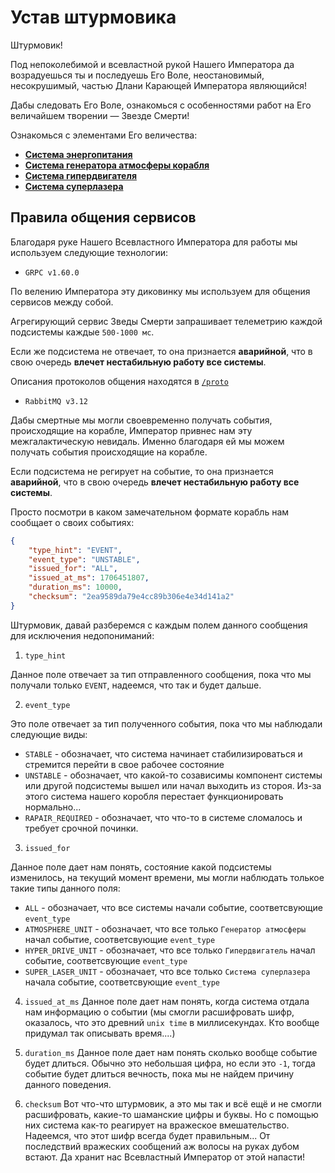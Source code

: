 # Устав штурмовика

Штурмовик!

Под непоколебимой и всевластной рукой Нашего Императора да возрадуешься ты и последуешь Его Воле, неостановимый, несокрушимый, частью Длани Карающей Императора являющийся!

Дабы следовать Его Воле, ознакомься с особенностями работ на Его величайшем творении — Звезде Смерти!


Ознакомься с элементами Его величества:

- [**Система энергопитания**](https://github.com/andrwnv/death-star-playground/blob/11-new-features-iteration/docs/units/1_energy_unit.md)
- [**Система генератора атмосферы корабля**](https://github.com/andrwnv/death-star-playground/blob/11-new-features-iteration/docs/units/2_atmosphere_unit.md)
- [**Cистема гипердвигателя**](https://github.com/andrwnv/death-star-playground/blob/11-new-features-iteration/docs/units/3_hyper_drive_unit.md)
- [**Cистема суперлазера**](https://github.com/andrwnv/death-star-playground/blob/11-new-features-iteration/docs/units/4_super_laser_unit.md)


## Правила общения сервисов

Благодаря руке Нашего Всевластного Императора для работы мы используем следующие технологии:

- `GRPC v1.60.0`

По велению Императора эту диковинку мы используем для общения сервисов между собой.

Агрегирующий сервис Зведы Смерти запрашивает телеметрию каждой подсистемы каждые `500-1000 мс`.

Если же подсистема не отвечает, то она признается **аварийной**, что в свою очередь **влечет нестабильную работу все системы**.

Описания протоколов общения находятся в [`/proto`](https://github.com/andrwnv/death-star-playground/blob/main/proto)


- `RabbitMQ v3.12`

Дабы смертные мы могли своевременно получать события, происходящие на корабле, Император привнес нам эту межгалактическую невидаль. Именно благодаря ей мы можем получать события происходящие на корабле.

Если подсистема не регирует на событие, то она признается **аварийной**, что в свою очередь **влечет нестабильную работу все системы**.

Просто посмотри в каком замечательном формате корабль нам сообщает о своих событиях:
```json
{
    "type_hint": "EVENT",
    "event_type": "UNSTABLE",
    "issued_for": "ALL",
    "issued_at_ms": 1706451807,
    "duration_ms": 10000,
    "checksum": "2ea9589da79e4cc89b306e4e34d141a2"
}
```

Штурмовик, давай разберемся с каждым полем данного сообщения для исключения недопониманий:
1. `type_hint`

Данное поле отвечает за тип отправленного сообщения, пока что мы получали только `EVENT`, надеемся, что так и будет дальше.

2. `event_type`

Это поле отвечает за тип полученного события, пока что мы наблюдали следующие виды:
- `STABLE` - обозначает, что система начинает стабилизироваться и стремится перейти в свое рабочее состояние
- `UNSTABLE` - обозначает, что какой-то созависимы компонент системы или другой подсистемы вышел или начал выходить из стороя. Из-за этого система нашего коробля перестает функционировать нормально...
- `RAPAIR_REQUIRED` - обозначает, что что-то в системе сломалось и требует срочной починки.

3. `issued_for`

Данное поле дает нам понять, состояние какой подсистемы изменилось, на текущий момент времени, мы могли наблюдать толькое такие типы данного поля:

- `ALL` - обозначает, что все системы начали событие, соответсвующие `event_type`
- `ATMOSPHERE_UNIT` - обозначает, что все только `Генератор атмосферы` начал событие, соответсвующие `event_type`
- `HYPER_DRIVE_UNIT` - обозначает, что все только `Гипердвигатель` начал событие, соответсвующие `event_type`
- `SUPER_LASER_UNIT` - обозначает, что все только `Cистема суперлазера` начала событие, соответсвующие `event_type`

4. `issued_at_ms`
Данное поле дает нам понять, когда система отдала нам информацию о событии (мы смогли расшифровать шифр, оказалось, что это древний `unix time` в миллисекундах. Кто вообще придумал так описывать время....)

5. `duration_ms`
Данное поле дает нам понять сколько вообще событие будет длиться. Обычно это небольшая цифра, но если это `-1`, тогда событие будет длиться вечность, пока мы не найдем причину данного поведения.

6. `checksum`
Вот что-что штурмовик, а это мы так и всё ещё и не смогли расшифровать, какие-то шаманские цифры и буквы. Но с помощью них система как-то реагирует на вражеское вмешательство. Надеемся, что этот шифр всегда будет правильным... От последствий вражеских сообщений аж волосы на руках дубом встают. Да хранит нас Всевластный Император от этой напасти!
